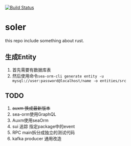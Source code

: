 [![Build Status](https://app.travis-ci.com/traitmeta/soler.svg?branch=main)](https://app.travis-ci.com/traitmeta/soler)

# soler

this repo include something about rust.

## 生成Entity

1. 首先需要有数据库表
2. 然后使用命令`sea-orm-cli generate entity -u mysql://user:password@localhost/name -o entities/src`

## TODO

1. ~~auxm 换成最新版本~~
2. sea-orm使用GraphQL
3. Auxm使用seaOrm
4. sui 追踪 指定package中的event
5. RPC main拆分成独立的测试代码
6. kafka producer 通用改造
